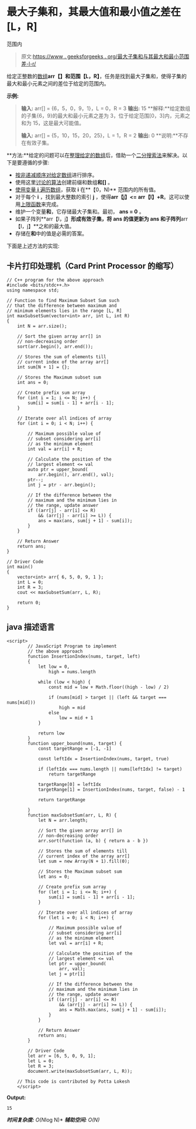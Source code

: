 # 最大子集和，其最大值和最小值之差在[L，R]

范围内

> 原文:[https://www . geeksforgeeks . org/最大子集和与其最大和最小范围差-l-r/](https://www.geeksforgeeks.org/maximum-subset-sum-having-difference-between-its-maximum-and-minimum-in-range-l-r/)

给定正整数的[数组](https://www.geeksforgeeks.org/introduction-to-arrays/)**arr【】**和范围**【L，R】**，任务是找到最大子集和，使得子集的最大和最小元素之间的差位于给定的范围内。

**示例:**

> **输入:** arr[] = {6，5，0，9，1}，L = 0，R = 3
> **输出:** 15
> **解释:**给定数组的子集{6，9}的最大和最小元素之差为 3，位于给定范围[0，3]内，元素之和为 15，这是最大可能值。
> 
> **输入:** arr[] = {5，10，15，20，25}，L = 1，R = 2
> **输出:** 0
> **说明:**不存在有效子集。

**方法:**给定的问题可以在[整理给定的数组](https://www.geeksforgeeks.org/sorting-algorithms/)后，借助一个[二分搜索法](https://www.geeksforgeeks.org/binary-search/)来解决。以下是要遵循的步骤:

*   [按非递减顺序对给定数组](https://www.geeksforgeeks.org/c-program-to-sort-an-array-in-ascending-order/)进行排序。
*   使用这里[讨论的算法](https://www.geeksforgeeks.org/prefix-sum-array-implementation-applications-competitive-programming/)创建前缀和数组**和[]** 。
*   [使用变量 **i** 遍历数组](https://www.geeksforgeeks.org/c-program-to-traverse-an-array/)，获取 **i** 在**【0，N)** 范围内的所有值。
*   对于每个 **i** ，找到最大整数的索引 **j** ，使得**arr【j】<= arr【I】+R**。这可以使用[上限函数](https://www.geeksforgeeks.org/upper_bound-in-cpp/)来完成。
*   维护一个变量**和**，它存储最大子集和。最初， **ans = 0** 。
*   如果子阵列**arr【I，j】**形成有效子集，将 **ans** 的值更新为 **ans** 和子阵列**arr【I，j】**之和的最大值。
*   存储在**和**中的值是必需的答案。

下面是上述方法的实现:

## 卡片打印处理机（Card Print Processor 的缩写）

```
// C++ program for the above approach
#include <bits/stdc++.h>
using namespace std;

// Function to find Maximum Subset Sum such
// that the difference between maximum and
// minimum elements lies in the range [L, R]
int maxSubsetSum(vector<int> arr, int L, int R)
{
    int N = arr.size();

    // Sort the given array arr[] in
    // non-decreasing order
    sort(arr.begin(), arr.end());

    // Stores the sum of elements till
    // current index of the array arr[]
    int sum[N + 1] = {};

    // Stores the Maximum subset sum
    int ans = 0;

    // Create prefix sum array
    for (int i = 1; i <= N; i++) {
        sum[i] = sum[i - 1] + arr[i - 1];
    }

    // Iterate over all indices of array
    for (int i = 0; i < N; i++) {

        // Maximum possible value of
        // subset considering arr[i]
        // as the minimum element
        int val = arr[i] + R;

        // Calculate the position of the
        // largest element <= val
        auto ptr = upper_bound(
            arr.begin(), arr.end(), val);
        ptr--;
        int j = ptr - arr.begin();

        // If the difference between the
        // maximum and the minimum lies in
        // the range, update answer
        if ((arr[j] - arr[i] <= R)
            && (arr[j] - arr[i] >= L)) {
            ans = max(ans, sum[j + 1] - sum[i]);
        }
    }

    // Return Answer
    return ans;
}

// Driver Code
int main()
{
    vector<int> arr{ 6, 5, 0, 9, 1 };
    int L = 0;
    int R = 3;
    cout << maxSubsetSum(arr, L, R);

    return 0;
}
```

## java 描述语言

```
<script>
        // JavaScript Program to implement
        // the above approach
        function InsertionIndex(nums, target, left)
        {
            let low = 0,
                high = nums.length

            while (low < high) {
                const mid = low + Math.floor((high - low) / 2)

                if (nums[mid] > target || (left && target === nums[mid]))
                    high = mid
                else
                    low = mid + 1
            }

            return low
        }
        function upper_bound(nums, target) {
            const targetRange = [-1, -1]

            const leftIdx = InsertionIndex(nums, target, true)

            if (leftIdx === nums.length || nums[leftIdx] != target)
                return targetRange

            targetRange[0] = leftIdx
            targetRange[1] = InsertionIndex(nums, target, false) - 1

            return targetRange

        }
        function maxSubsetSum(arr, L, R) {
            let N = arr.length;

            // Sort the given array arr[] in
            // non-decreasing order
            arr.sort(function (a, b) { return a - b })

            // Stores the sum of elements till
            // current index of the array arr[]
            let sum = new Array(N + 1).fill(0);

            // Stores the Maximum subset sum
            let ans = 0;

            // Create prefix sum array
            for (let i = 1; i <= N; i++) {
                sum[i] = sum[i - 1] + arr[i - 1];
            }

            // Iterate over all indices of array
            for (let i = 0; i < N; i++) {

                // Maximum possible value of
                // subset considering arr[i]
                // as the minimum element
                let val = arr[i] + R;

                // Calculate the position of the
                // largest element <= val
                let ptr = upper_bound(
                    arr, val);
                let j = ptr[1]

                // If the difference between the
                // maximum and the minimum lies in
                // the range, update answer
                if ((arr[j] - arr[i] <= R)
                    && (arr[j] - arr[i] >= L)) {
                    ans = Math.max(ans, sum[j + 1] - sum[i]);
                }
            }

            // Return Answer
            return ans;
        }

        // Driver Code
        let arr = [6, 5, 0, 9, 1];
        let L = 0;
        let R = 3;
        document.write(maxSubsetSum(arr, L, R));

    // This code is contributed by Potta Lokesh
    </script>
```

**Output:** 

```
15
```

***时间复杂度:** O(N*log N)*
***辅助空间:** O(N)*